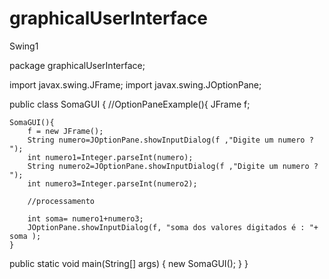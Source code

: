 # graphicalUserInterface
Swing1

package graphicalUserInterface;

import javax.swing.JFrame;
import javax.swing.JOptionPane;

public class SomaGUI {
	//OptionPaneExample(){
	JFrame f;
	
	SomaGUI(){
		f = new JFrame();
		String numero=JOptionPane.showInputDialog(f ,"Digite um numero ? ");
		int numero1=Integer.parseInt(numero);
		String numero2=JOptionPane.showInputDialog(f ,"Digite um numero ? ");
		int numero3=Integer.parseInt(numero2);
		
		//processamento
		
		int soma= numero1+numero3;
		JOptionPane.showInputDialog(f, "soma dos valores digitados é : "+ soma );
	}
	
 public static void main(String[] args) {
	new SomaGUI();
}
}
